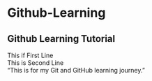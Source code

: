# Github-Learning
## Github Learning Tutorial

This if First Line  
This is Second Line  
“This is for my Git and GitHub learning journey.”

